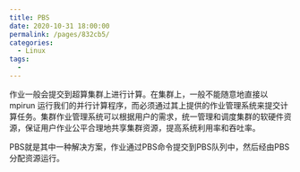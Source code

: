 ```yaml
---
title: PBS
date: 2020-10-31 18:00:00
permalink: /pages/832cb5/
categories: 
  - Linux
tags: 
  - 
---
```


作业一般会提交到超算集群上进行计算。在集群上，一般不能随意地直接以 mpirun 运行我们的并行计算程序，而必须通过其上提供的作业管理系统来提交计算任务。集群作业管理系统可以根据用户的需求，统一管理和调度集群的软硬件资源，保证用户作业公平合理地共享集群资源，提高系统利用率和吞吐率。

PBS就是其中一种解决方案，作业通过PBS命令提交到PBS队列中，然后经由PBS分配资源运行。